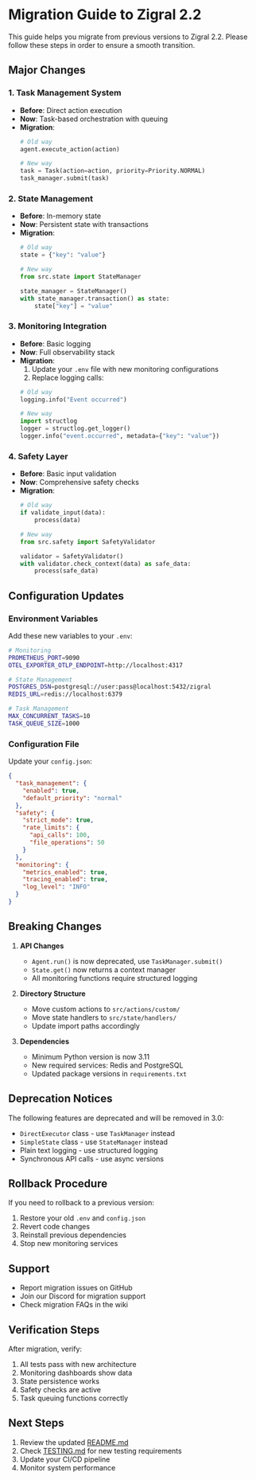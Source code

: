 # Migration Guide to Zigral 2.2

This guide helps you migrate from previous versions to Zigral 2.2. Please follow these steps in order to ensure a smooth transition.

## Major Changes

### 1. Task Management System
- **Before**: Direct action execution
- **Now**: Task-based orchestration with queuing
- **Migration**:
  ```python
  # Old way
  agent.execute_action(action)
  
  # New way
  task = Task(action=action, priority=Priority.NORMAL)
  task_manager.submit(task)
  ```

### 2. State Management
- **Before**: In-memory state
- **Now**: Persistent state with transactions
- **Migration**:
  ```python
  # Old way
  state = {"key": "value"}
  
  # New way
  from src.state import StateManager
  
  state_manager = StateManager()
  with state_manager.transaction() as state:
      state["key"] = "value"
  ```

### 3. Monitoring Integration
- **Before**: Basic logging
- **Now**: Full observability stack
- **Migration**:
  1. Update your `.env` file with new monitoring configurations
  2. Replace logging calls:
  ```python
  # Old way
  logging.info("Event occurred")
  
  # New way
  import structlog
  logger = structlog.get_logger()
  logger.info("event.occurred", metadata={"key": "value"})
  ```

### 4. Safety Layer
- **Before**: Basic input validation
- **Now**: Comprehensive safety checks
- **Migration**:
  ```python
  # Old way
  if validate_input(data):
      process(data)
  
  # New way
  from src.safety import SafetyValidator
  
  validator = SafetyValidator()
  with validator.check_context(data) as safe_data:
      process(safe_data)
  ```

## Configuration Updates

### Environment Variables
Add these new variables to your `.env`:
```bash
# Monitoring
PROMETHEUS_PORT=9090
OTEL_EXPORTER_OTLP_ENDPOINT=http://localhost:4317

# State Management
POSTGRES_DSN=postgresql://user:pass@localhost:5432/zigral
REDIS_URL=redis://localhost:6379

# Task Management
MAX_CONCURRENT_TASKS=10
TASK_QUEUE_SIZE=1000
```

### Configuration File
Update your `config.json`:
```json
{
  "task_management": {
    "enabled": true,
    "default_priority": "normal"
  },
  "safety": {
    "strict_mode": true,
    "rate_limits": {
      "api_calls": 100,
      "file_operations": 50
    }
  },
  "monitoring": {
    "metrics_enabled": true,
    "tracing_enabled": true,
    "log_level": "INFO"
  }
}
```

## Breaking Changes

1. **API Changes**
   - `Agent.run()` is now deprecated, use `TaskManager.submit()`
   - `State.get()` now returns a context manager
   - All monitoring functions require structured logging

2. **Directory Structure**
   - Move custom actions to `src/actions/custom/`
   - Move state handlers to `src/state/handlers/`
   - Update import paths accordingly

3. **Dependencies**
   - Minimum Python version is now 3.11
   - New required services: Redis and PostgreSQL
   - Updated package versions in `requirements.txt`

## Deprecation Notices

The following features are deprecated and will be removed in 3.0:
- `DirectExecutor` class - use `TaskManager` instead
- `SimpleState` class - use `StateManager` instead
- Plain text logging - use structured logging
- Synchronous API calls - use async versions

## Rollback Procedure

If you need to rollback to a previous version:
1. Restore your old `.env` and `config.json`
2. Revert code changes
3. Reinstall previous dependencies
4. Stop new monitoring services

## Support

- Report migration issues on GitHub
- Join our Discord for migration support
- Check migration FAQs in the wiki

## Verification Steps

After migration, verify:
1. All tests pass with new architecture
2. Monitoring dashboards show data
3. State persistence works
4. Safety checks are active
5. Task queuing functions correctly

## Next Steps

1. Review the updated [README.md](README.md)
2. Check [TESTING.md](TESTING.md) for new testing requirements
3. Update your CI/CD pipeline
4. Monitor system performance 